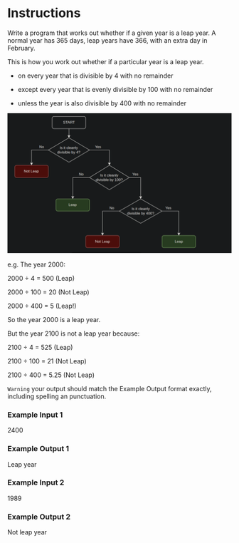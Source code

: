 # Instructions

Write a program that works out whether if a given year is a leap year. A normal year has 365 days, leap years have 366, with an extra day in February. 

This is how you work out whether if a particular year is a leap year.

- on every year that is divisible by 4 with no remainder

- except every year that is evenly divisible by 100 with no remainder

- unless the year is also divisible by 400 with no remainder

![Leap Year](./leap_year.png)

e.g. The year 2000:

2000 ÷ 4 = 500 (Leap)

2000 ÷ 100 = 20 (Not Leap)

2000 ÷ 400 = 5 (Leap!)

So the year 2000 is a leap year.

But the year 2100 is not a leap year because:

2100 ÷ 4 = 525 (Leap)

2100 ÷ 100 = 21 (Not Leap)

2100 ÷ 400 = 5.25 (Not Leap)

`Warning` your output should match the Example Output format exactly, including spelling an punctuation.

### Example Input 1
2400
### Example Output 1
Leap year
### Example Input 2
1989
### Example Output 2
Not leap year